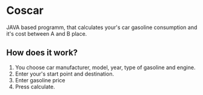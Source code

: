 # Coscar
JAVA based programm, that calculates your's car gasoline consumption and it's cost between A and B place.
## How does it work?
1. You choose car manufacturer, model, year, type of gasoline and engine.
2. Enter your's start point and destination.
3. Enter gasoline price
4. Press calculate. 
